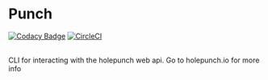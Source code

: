 # Punch
[![Codacy Badge](https://api.codacy.com/project/badge/Grade/48bc8408e0914d27b43cdeb923bfa59d)](https://app.codacy.com/app/CypherpunkArmory/punch?utm_source=github.com&utm_medium=referral&utm_content=CypherpunkArmory/punch&utm_campaign=Badge_Grade_Settings)
[![CircleCI](https://circleci.com/gh/CypherpunkArmory/punch.svg?style=svg)](https://circleci.com/gh/CypherpunkArmory/punch)

<br/>
CLI for interacting with the holepunch web api. Go to holepunch.io for more info
